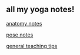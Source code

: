 ## all my yoga notes!

[anatomy notes](./anatomy/)

[pose notes](./poses/)

[general teaching tips](./teaching.md)